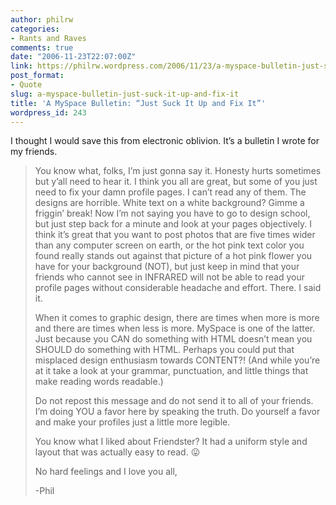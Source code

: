 ```yaml
---
author: philrw
categories:
- Rants and Raves
comments: true
date: "2006-11-23T22:07:00Z"
link: https://philrw.wordpress.com/2006/11/23/a-myspace-bulletin-just-suck-it-up-and-fix-it/
post_format:
- Quote
slug: a-myspace-bulletin-just-suck-it-up-and-fix-it
title: 'A MySpace Bulletin: “Just Suck It Up and Fix It”'
wordpress_id: 243
---
```


I thought I would save this from electronic oblivion. It’s a bulletin I wrote for my friends.

> You know what, folks, I’m just gonna say it. Honesty hurts sometimes but y’all need to hear it. I think you all are great, but some of you just need to fix your damn profile pages. I can’t read any of them. The designs are horrible. White text on a white background? Gimme a friggin’ break! Now I’m not saying you have to go to design school, but just step back for a minute and look at your pages objectively. I think it’s great that you want to post photos that are five times wider than any computer screen on earth, or the hot pink text color you found really stands out against that picture of a hot pink flower you have for your background (NOT), but just keep in mind that your friends who cannot see in INFRARED will not be able to read your profile pages without considerable headache and effort. There. I said it.
>
> When it comes to graphic design, there are times when more is more and there are times when less is more. MySpace is one of the latter. Just because you CAN do something with HTML doesn’t mean you SHOULD do something with HTML. Perhaps you could put that misplaced design enthusiasm towards CONTENT?! (And while you’re at it take a look at your grammar, punctuation, and little things that make reading words readable.)
>
> Do not repost this message and do not send it to all of your friends. I’m doing YOU a favor here by speaking the truth. Do yourself a favor and make your profiles just a little more legible.
>
> You know what I liked about Friendster? It had a uniform style and layout that was actually easy to read. :stuck_out_tongue:
>
> No hard feelings and I love you all,
>
> -Phil